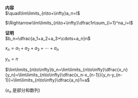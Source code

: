 **内容**  
$\quad\lim\limits_{n\to+\infty}a_n=l$  
  
$\Rightarrow\lim\limits_{n\to+\infty}\dfrac1n\sum_{i=1}^na_i=l$  
  
**证明**  
$b_n=\dfrac{a_1+a_2+a_3+\cdots+a_n}n$  
  
$x_n=a_1+a_2+a_3+\cdots+a_n$  
  
$y_n=n$  
  
$\lim\limits_{n\to\infty}b_n=\lim\limits_{n\to\infty}\dfrac{x_n}{y_n}=\lim\limits_{n\to\infty}\dfrac{x_n-x_{n-1}}{y_n-y_{n-1}}=\lim\limits_{n\to\infty}\dfrac{a_n}1=a$  
  
($x_n$ 是部分和数列)  
